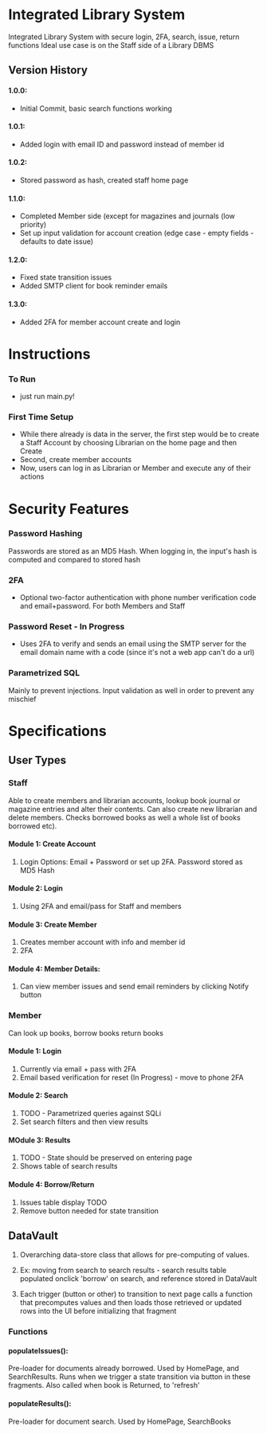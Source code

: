 # Integrated Library System
Integrated Library System with secure login, 2FA, search, issue, return functions
Ideal use case is on the Staff side of a Library DBMS

## Version History

#### 1.0.0:
- Initial Commit, basic search functions working

#### 1.0.1:
- Added login with email ID and password instead of member id

#### 1.0.2:
- Stored password as hash, created staff home page

#### 1.1.0:
- Completed Member side (except for magazines and journals (low priority)
- Set up input validation for account creation (edge case - empty fields - defaults to date issue)

#### 1.2.0:
- Fixed state transition issues
- Added SMTP client for book reminder emails

#### 1.3.0:
- Added 2FA for member account create and login



# Instructions
### To Run
-  just run main.py!
### First Time Setup
- While there already is data in the server, the first step would be to create a Staff Account by choosing Librarian on the home page and then Create
- Second, create member accounts
- Now, users can log in as Librarian or Member and execute any of their actions

# Security Features
### Password Hashing
Passwords are stored as an MD5 Hash. When logging in, the input's hash is computed and compared to stored hash

### 2FA
- Optional two-factor authentication with phone number verification code and email+password. For both Members and Staff

### Password Reset - In Progress
- Uses 2FA to verify and sends an email using the SMTP server for the email domain name with a code (since it's not a web app can't do a url)

### Parametrized SQL
Mainly to prevent injections. Input validation as well in order to prevent any mischief

# Specifications

## User Types

### Staff

Able to create members and librarian accounts, lookup book journal or magazine entries and alter their contents. Can also create new librarian and delete members. Checks borrowed books as well a whole list of books borrowed etc).

#### Module 1: Create Account

1. Login Options: Email + Password or set up 2FA. Password stored as MD5 Hash

#### Module 2: Login

1. Using 2FA and email/pass for Staff and members

#### Module 3: Create Member

1. Creates member account with info and member id 
2. 2FA

#### Module 4: Member Details:
1. Can view member issues and send email reminders by clicking Notify button

### Member
Can look up books, borrow books return books 

#### Module 1: Login
1. Currently via email + pass with 2FA
2. Email based verification for reset (In Progress) - move to phone 2FA

#### Module 2: Search
1. TODO - Parametrized queries against SQLi
2. Set search filters and then view results 

#### MOdule 3: Results
1. TODO - State should be preserved on entering page
2. Shows table of search results 

#### Module 4: Borrow/Return
1. Issues table display TODO
2. Remove button needed for state transition

## DataVault
1. Overarching data-store class that allows for pre-computing of values.


2. Ex: moving from search to search results - search results table populated onclick 'borrow' on search, and reference stored in DataVault


3. Each trigger (button or other) to transition to next page calls a function that precomputes values and then loads those retrieved or updated rows into the UI before initializing that fragment

### Functions

#### populateIssues(): 
Pre-loader for documents already borrowed. Used by HomePage, and SearchResults. Runs when we trigger a state transition via button in these fragments. Also called when book is Returned, to 'refresh'

#### populateResults():
Pre-loader for document search. Used by HomePage, SearchBooks





